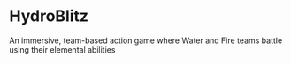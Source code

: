 # HydroBlitz
An immersive, team-based action game where Water and Fire teams battle using their elemental abilities
